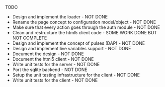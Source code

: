 TODO
-   Design and implement the loader - NOT DONE
-   Rename the page concept to configuration model/object - NOT DONE
-   Make sure that every action goes through the auth module - NOT DONE
-   Clean and restructure the html5 client code - SOME WORK DONE BUT NOT COMPLETE
-   Design and implement the concept of pulses (DAP) - NOT DONE
-   Design and implement live variables support - NOT DONE
-   Document the design - NOT DONE
-   Document the html5 client - NOT DONE
-   Write unit tests for the server - NOT DONE
-   Port the sqlite backend - NOT DONE
-   Setup the unit testing infrastructure for the client - NOT DONE
-   Write unit tests for the client - NOT DONE
